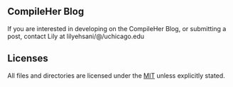 ## CompileHer Blog

If you are interested in developing on the CompileHer Blog, or submitting a post, contact Lily at lilyehsani/@/uchicago.edu

## Licenses

All files and directories are licensed under the [MIT](https://opensource.org/licenses/mit-license.php) unless explicitly stated.
